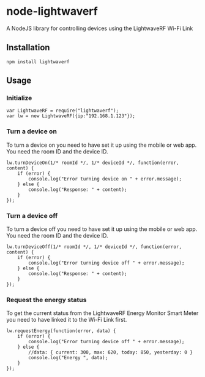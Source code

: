 node-lightwaverf
================

A NodeJS library for controlling devices using the LightwaveRF Wi-Fi Link

## Installation

    npm install lightwaverf

## Usage

### Initialize

    var LightwaveRF = require("lightwaverf");
    var lw = new LightwaveRF({ip:"192.168.1.123"});

### Turn a device on

To turn a device on you need to have set it up using the mobile or web app. You need the room ID and the device ID.

    lw.turnDeviceOn(1/* roomId */, 1/* deviceId */, function(error, content) {
        if (error) {
            console.log("Error turning device on " + error.message);
        } else {
            console.log("Response: " + content);
        }
    });

### Turn a device off

To turn a device off you need to have set it up using the mobile or web app. You need the room ID and the device ID.

    lw.turnDeviceOff(1/* roomId */, 1/* deviceId */, function(error, content) {
        if (error) {
            console.log("Error turning device off " + error.message);
        } else {
            console.log("Response: " + content);
        }
    });

### Request the energy status

To get the current status from the LightwaveRF Energy Monitor Smart Meter you need to have linked it to the Wi-Fi Link first.

    lw.requestEnergy(function(error, data) {
        if (error) {
            console.log("Error turning device off " + error.message);
        } else {
            //data: { current: 300, max: 620, today: 850, yesterday: 0 }
            console.log("Energy ", data);
        }
    });



